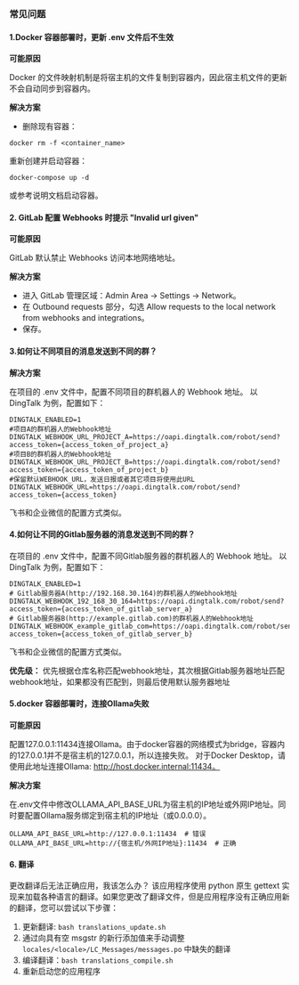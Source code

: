 ### 常见问题

#### 1.Docker 容器部署时，更新 .env 文件后不生效

**可能原因**

Docker 的文件映射机制是将宿主机的文件复制到容器内，因此宿主机文件的更新不会自动同步到容器内。

**解决方案**

- 删除现有容器：

```
docker rm -f <container_name>
```

重新创建并启动容器：

```
docker-compose up -d
```

或参考说明文档启动容器。

#### 2. GitLab 配置 Webhooks 时提示 "Invalid url given"

**可能原因**

GitLab 默认禁止 Webhooks 访问本地网络地址。

**解决方案**

- 进入 GitLab 管理区域：Admin Area → Settings → Network。
- 在 Outbound requests 部分，勾选 Allow requests to the local network from webhooks and integrations。
- 保存。

#### 3.如何让不同项目的消息发送到不同的群？

**解决方案**

在项目的 .env 文件中，配置不同项目的群机器人的 Webhook 地址。
以 DingTalk 为例，配置如下：

```
DINGTALK_ENABLED=1
#项目A的群机器人的Webhook地址
DINGTALK_WEBHOOK_URL_PROJECT_A=https://oapi.dingtalk.com/robot/send?access_token={access_token_of_project_a}
#项目B的群机器人的Webhook地址
DINGTALK_WEBHOOK_URL_PROJECT_B=https://oapi.dingtalk.com/robot/send?access_token={access_token_of_project_b}
#保留默认WEBHOOK_URL，发送日报或者其它项目将使用此URL
DINGTALK_WEBHOOK_URL=https://oapi.dingtalk.com/robot/send?access_token={access_token}
```

飞书和企业微信的配置方式类似。

#### 4.如何让不同的Gitlab服务器的消息发送到不同的群？

在项目的 .env 文件中，配置不同Gitlab服务器的群机器人的 Webhook 地址。
以 DingTalk 为例，配置如下：

```
DINGTALK_ENABLED=1
# Gitlab服务器A(http://192.168.30.164)的群机器人的Webhook地址
DINGTALK_WEBHOOK_192_168_30_164=https://oapi.dingtalk.com/robot/send?access_token={access_token_of_gitlab_server_a}
# Gitlab服务器B(http://example.gitlab.com)的群机器人的Webhook地址
DINGTALK_WEBHOOK_example_gitlab_com=https://oapi.dingtalk.com/robot/send?access_token={access_token_of_gitlab_server_b}
```

飞书和企业微信的配置方式类似。

**优先级：** 优先根据仓库名称匹配webhook地址，其次根据Gitlab服务器地址匹配webhook地址，如果都没有匹配到，则最后使用默认服务器地址

#### 5.docker 容器部署时，连接Ollama失败

**可能原因**

配置127.0.0.1:11434连接Ollama。由于docker容器的网络模式为bridge，容器内的127.0.0.1并不是宿主机的127.0.0.1，所以连接失败。
对于Docker Desktop，请使用此地址连接Ollama: http://host.docker.internal:11434。

**解决方案**

在.env文件中修改OLLAMA_API_BASE_URL为宿主机的IP地址或外网IP地址。同时要配置Ollama服务绑定到宿主机的IP地址（或0.0.0.0）。

```
OLLAMA_API_BASE_URL=http://127.0.0.1:11434  # 错误
OLLAMA_API_BASE_URL=http://{宿主机/外网IP地址}:11434  # 正确
```

#### 6. 翻译

更改翻译后无法正确应用，我该怎么办？
该应用程序使用 python 原生 gettext 实现来加载各种语言的翻译。如果您更改了翻译文件，但是应用程序没有正确应用新的翻译，您可以尝试以下步骤：
1. 更新翻译: `bash translations_update.sh`
2. 通过向具有空 msgstr 的新行添加值来手动调整 `locales/<locale>/LC_Messages/messages.po` 中缺失的翻译
3. 编译翻译：`bash translations_compile.sh`
4. 重新启动您的应用程序
